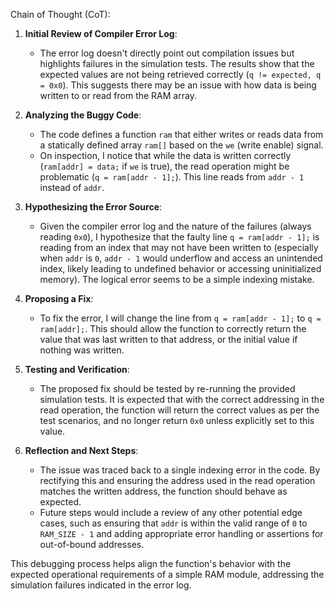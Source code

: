 Chain of Thought (CoT):

1. **Initial Review of Compiler Error Log**:
   - The error log doesn't directly point out compilation issues but highlights failures in the simulation tests. The results show that the expected values are not being retrieved correctly (`q != expected, q = 0x0`). This suggests there may be an issue with how data is being written to or read from the RAM array.

2. **Analyzing the Buggy Code**:
   - The code defines a function `ram` that either writes or reads data from a statically defined array `ram[]` based on the `we` (write enable) signal. 
   - On inspection, I notice that while the data is written correctly (`ram[addr] = data;` if `we` is true), the read operation might be problematic (`q = ram[addr - 1];`). This line reads from `addr - 1` instead of `addr`.

3. **Hypothesizing the Error Source**:
   - Given the compiler error log and the nature of the failures (always reading `0x0`), I hypothesize that the faulty line `q = ram[addr - 1];` is reading from an index that may not have been written to (especially when `addr` is `0`, `addr - 1` would underflow and access an unintended index, likely leading to undefined behavior or accessing uninitialized memory). The logical error seems to be a simple indexing mistake.

4. **Proposing a Fix**:
   - To fix the error, I will change the line from `q = ram[addr - 1];` to `q = ram[addr];`. This should allow the function to correctly return the value that was last written to that address, or the initial value if nothing was written.

5. **Testing and Verification**:
   - The proposed fix should be tested by re-running the provided simulation tests. It is expected that with the correct addressing in the read operation, the function will return the correct values as per the test scenarios, and no longer return `0x0` unless explicitly set to this value.

6. **Reflection and Next Steps**:
   - The issue was traced back to a single indexing error in the code. By rectifying this and ensuring the address used in the read operation matches the written address, the function should behave as expected.
   - Future steps would include a review of any other potential edge cases, such as ensuring that `addr` is within the valid range of `0` to `RAM_SIZE - 1` and adding appropriate error handling or assertions for out-of-bound addresses.

This debugging process helps align the function's behavior with the expected operational requirements of a simple RAM module, addressing the simulation failures indicated in the error log.